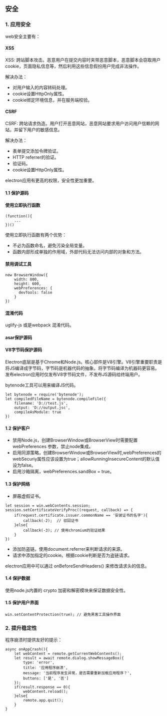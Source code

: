 ## 安全


### 1. 应用安全

web安全主要有：

#### XSS

XSS: 跨站脚本攻击。恶意用户在提交内容时夹带恶意脚本，恶意脚本会窃取用户cookie，页面隐私信息等，然后利用这些信息假扮用户完成非法操作。

解决办法：
- 对用户输入的内容转码处理。
- cookie设置HttpOnly属性。
- cookie绑定环境信息，并在服务端校验。

#### CSRF

CSRF: 跨站请求伪造。用户打开恶意网站，恶意网站要求用户访问用户信赖的网站，并留下用户的敏感信息。

解决办法：
- 表单提交添加令牌验证。
- HTTP referrer的验证。
- 验证码。
- cookie设置HttpOnly属性。

electron应用有更高的权限，安全性更加重要。

#### 1.1 保护源码

#### 使用立即执行函数

```
(function(){
    ...
})()
```

使用立即执行函数有两个优势：

- 不必为函数命名，避免污染全局变量。
- 函数内部形成单独的作用域，外部代码无法访问内部的对象和方法。

#### 禁用调试工具

```
new BrowserWindow({
    width: 800,
    height: 600,
    webPreferences: {
      devTools: false
    }
})
```

#### 混淆代码

uglify-js 或是webpack 混淆代码。

#### asar保护源码

#### V8字节码保护源码

Electron底层是基于Chrome和Node.js。核心部件是V8引擎。V8引擎重要职责是将JS编译成字节码，字节码是机器代码的抽象。将字节码编译为机器码更容易。发布electron应用时仅发布V8字节码文件，不发布JS源码给终端用户。

bytenode工具可以用来编译JS代码。

```
let bytenode = require('bytenode');
let compiledFileName = bytenode.compileFile({
    filename: 'D://test.js',
    output: 'D://output.jsc',
    compileAsModule: true
})
```

#### 1.2 保护客户

- 禁用Node.js，创建BrowserWindow或BrowserView时需要配置 webPreferences 参数，禁止node集成。
- 启用同源策略，创建BrowserWindow或BrowserView时,webPreferences的webSecuriy属性应该设置为true；allowRunningInsecureContent的默认值设为false。
- 启用沙箱隔离，webPreferences.sandBox = true。

#### 1.3 保护网络

- 屏蔽虚假证书。

```
let session = win.webContents.session;
session.setCertificateVerifyProc((request, callback) => {
    if(request.certificate.issuer.commonName == '安装证书的名字'){
        callback(-2);  // 驳回证书
    }else{
        callback(-3); // 使用chromium的验证结果
    }
})
```

- 添加防盗链。使用document.referrer来判断请求的来源。
- 请求中添加指定的cookie。根据cookie判断是否为盗链请求。

electron应用中可以通过 onBeforeSendHeaders() 来修改请求头的信息。


#### 1.4 保护数据

使用node.js内置的 crypto 加密和解密模块来保证数据安全性。

#### 1.5 保护用户界面

```
win.setContentProtection(true); // 避免黑客工具操作界面
```

### 2. 提升稳定性

程序崩溃时提供友好的提示：

```
async onAppCrash(){
    let webContent = remote.getCurrentWebContents();
    let result = await remote.dialog.showMessageBox({
        type: 'error',
        title: '应用程序崩溃',
        message: '当前程序发生异常，是否需要重新加载应用程序？',
        buttons: ['是', '否']
    });
    if(result.response == 0){
        webContent.reload();
    }else{
        remote.app.quit();
    }
}
```